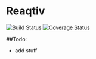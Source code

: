 # Reaqtiv
![Build Status](https://travis-ci.org/frontengineer/reaqtiv.svg?branch=master) [![Coverage Status](https://coveralls.io/repos/github/frontengineer/reaqtiv/badge.svg?branch=master)](https://coveralls.io/github/frontengineer/reaqtiv?branch=master)

##Todo:
* add stuff
